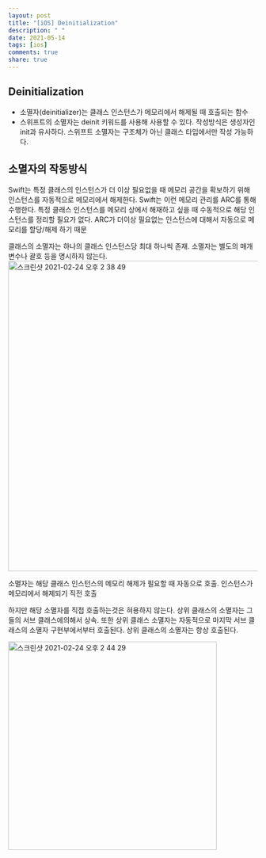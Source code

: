 ```yaml
---
layout: post
title: "[iOS] Deinitialization"
description: " "
date: 2021-05-14
tags: [ios]
comments: true
share: true
---
```



## Deinitialization
- 소멸자(deinitializer)는 클래스 인스턴스가 메모리에서 해제될 때 호출되는 함수
- 스위프트의 소멸자는 deinit 키워드를 사용해 사용할 수 있다. 작성방식은 생성자인 init과 유사하다. 스위프트 소멸자는 구조체가 아닌 클래스 타입에서만 작성 가능하다.

## 소멸자의 작동방식    
Swift는 특정 클래스의 인스턴스가 더 이상 필요없을 때 메모리 공간을 확보하기 위해 인스턴스를 자동적으로 메모리에서 해제한다. Swift는 이런 메모리 관리를 ARC를 통해 수행한다. 특정 클래스 인스턴스를 메모리 상에서 해재하고 싶을 때 수동적으로 해당 인스턴스를 정리할 필요가 없다. ARC가 더이상 필요없는 인스턴스에 대해서 자동으로 메모리를 할당/해제 하기 때문    

클래스의 소멸자는 하나의 클래스 인스턴스당 최대 하나씩 존재. 소멸자는 별도의 매개변수나 괄호 등을 명시하지 않는다.
<img width="627" alt="스크린샷 2021-02-24 오후 2 38 49" src="https://user-images.githubusercontent.com/45002556/108953138-0a0ddd80-76ae-11eb-9be2-dc353ee871cd.png">

소멸자는 해당 클래스 인스턴스의 메모리 해제가 필요할 때 자동으로 호출. 인스턴스가 메모리에서 해제되기 직전 호출    

하지만 해당 소멸자를 직접 호출하는것은 혀용하지 않는다. 상위 클래스의 소멸자는 그들의 서브 클래스에의해서 상속. 또한 상위 클래스 소멸자는 자동적으로 마지막 서브 클래스의 소멸자 구현부에서부터 호출된다. 상위 클래스의 소멸자는 항상 호출된다.     

<img width="421" alt="스크린샷 2021-02-24 오후 2 44 29" src="https://user-images.githubusercontent.com/45002556/108953599-d4b5bf80-76ae-11eb-82aa-d65a214cfeb2.png">

